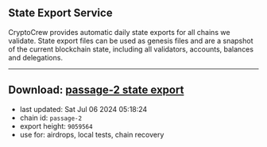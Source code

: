 ## State Export Service
CryptoCrew provides automatic daily state exports for all chains we validate. State export files can be used as genesis files and are a snapshot of the current blockchain state, including all validators, accounts, balances and delegations.

---
**Download: [passage-2 state export](https://dl-eu2.ccvalidators.com/SERVICE/passage/passage-2_export_9059564.json)**
---

- last updated: Sat Jul 06 2024 05:18:24
- chain id: `passage-2`
- export height: `9059564`
- use for: airdrops, local tests, chain recovery
